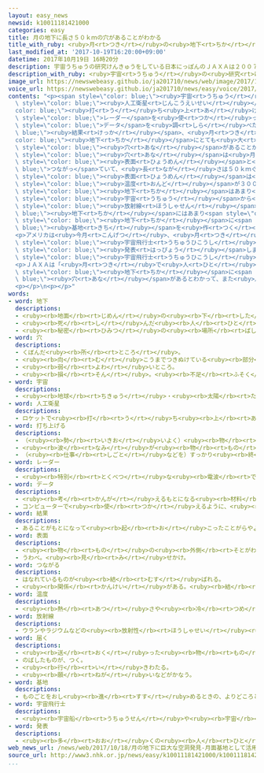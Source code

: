 ```yaml
---
layout: easy_news
newsid: k10011181421000
categories: easy
title: 月の地下に長さ５０ｋｍの穴があることがわかる
title_with_ruby: <ruby>月<rt>つき</rt></ruby>の<ruby>地下<rt>ちか</rt></ruby>に<ruby>長<rt>なが</rt></ruby>さ５０ｋｍの<ruby>穴<rt>あな</rt></ruby>があることがわかる
last_modified_at: '2017-10-19T16:20:00+09:00'
datetime: 2017年10月19日 16時20分
description: 宇宙うちゅうの研究けんきゅうをしている日本にっぽんのＪＡＸＡは２００７年ねんに、月つきを調しらべる人工衛星じんこうえいせいの「かぐや」を打うち上あげました。
description_with_ruby: <ruby>宇宙<rt>うちゅう</rt></ruby>の<ruby>研究<rt>けんきゅう</rt></ruby>をしている<ruby>日本<rt>にっぽん</rt></ruby>のＪＡＸＡは２００７<ruby>年<rt>ねん</rt></ruby>に、<ruby>月<rt>つき</rt></ruby>を<ruby>調<rt>しら</rt></ruby>べる<ruby>人工衛星<rt>じんこうえいせい</rt></ruby>の「かぐや」を<ruby>打<rt>う</rt></ruby>ち<ruby>上<rt>あ</rt></ruby>げました。
image_url: https://newswebeasy.github.io/ja201710/news/web/image/2017/10/19/k10011181421000.jpg
voice_url: https://newswebeasy.github.io/ja201710/news/easy/voice/2017/10/19/k10011181421000.mp3
contents: "<p><span style=\"color: blue;\"><ruby>宇宙<rt>うちゅう</rt></ruby></span>の<ruby>研究<rt>けんきゅう</rt></ruby>をしている<ruby>日本<rt>にっぽん</rt></ruby>のＪＡＸＡは２００７<ruby>年<rt>ねん</rt></ruby>に、<ruby>月<rt>つき</rt></ruby>を<ruby>調<rt>しら</rt></ruby>べる<span\
  \ style=\"color: blue;\"><ruby>人工衛星<rt>じんこうえいせい</rt></ruby></span>の「かぐや」を<span style=\"\
  color: blue;\"><ruby>打<rt>う</rt></ruby>ち<ruby>上<rt>あ</rt></ruby>げ</span>ました。「かぐや」が<span\
  \ style=\"color: blue;\">レーダー</span>を<ruby>使<rt>つか</rt></ruby>って<ruby>集<rt>あつ</rt></ruby>めた<span\
  \ style=\"color: blue;\">データ</span>を<ruby>調<rt>しら</rt></ruby>べた<span style=\"color:\
  \ blue;\"><ruby>結果<rt>けっか</rt></ruby></span>、<ruby>月<rt>つき</rt></ruby>の<span style=\"\
  color: blue;\"><ruby>地下<rt>ちか</rt></ruby></span>にとても<ruby>大<rt>おお</rt></ruby>きな<span\
  \ style=\"color: blue;\"><ruby>穴<rt>あな</rt></ruby></span>があることがわかりました。</p>\n<p><span\
  \ style=\"color: blue;\"><ruby>穴<rt>あな</rt></ruby></span>は<ruby>月<rt>つき</rt></ruby>の<span\
  \ style=\"color: blue;\"><ruby>表面<rt>ひょうめん</rt></ruby></span>と<span style=\"color:\
  \ blue;\">つながっ</span>ていて、<ruby>長<rt>なが</rt></ruby>さは５０ｋｍぐらいあります。<ruby>月<rt>つき</rt></ruby>の<span\
  \ style=\"color: blue;\"><ruby>表面<rt>ひょうめん</rt></ruby></span>は<ruby>昼<rt>ひる</rt></ruby>と<ruby>夜<rt>よる</rt></ruby>の<span\
  \ style=\"color: blue;\"><ruby>温度<rt>おんど</rt></ruby></span>が３００℃も<ruby>違<rt>ちが</rt></ruby>いますが、<span\
  \ style=\"color: blue;\"><ruby>地下<rt>ちか</rt></ruby></span>はあまり<ruby>変<rt>か</rt></ruby>わりません。<span\
  \ style=\"color: blue;\"><ruby>宇宙<rt>うちゅう</rt></ruby></span>から<ruby>降<rt>ふ</rt></ruby>ってくる<span\
  \ style=\"color: blue;\"><ruby>放射線<rt>ほうしゃせん</rt></ruby></span>も<span style=\"color:\
  \ blue;\"><ruby>地下<rt>ちか</rt></ruby></span>にはあまり<span style=\"color: blue;\"><ruby>届<rt>とど</rt></ruby>か</span>ないため、<ruby>将来<rt>しょうらい</rt></ruby>、<span\
  \ style=\"color: blue;\"><ruby>地下<rt>ちか</rt></ruby></span>に<span style=\"color:\
  \ blue;\"><ruby>基地<rt>きち</rt></ruby></span>を<ruby>作<rt>つく</rt></ruby>ることができるかもしれません。</p>\n\
  <p>アメリカは<ruby>今月<rt>こんげつ</rt></ruby>、<ruby>月<rt>つき</rt></ruby>にもう<ruby>一度<rt>いちど</rt></ruby><span\
  \ style=\"color: blue;\"><ruby>宇宙飛行士<rt>うちゅうひこうし</rt></ruby></span>を<ruby>送<rt>おく</rt></ruby>る<ruby>計画<rt>けいかく</rt></ruby>を<span\
  \ style=\"color: blue;\"><ruby>発表<rt>はっぴょう</rt></ruby></span>しました。<ruby>日本<rt>にっぽん</rt></ruby>も２０２５<ruby>年<rt>ねん</rt></ruby>ごろ、<ruby>月<rt>つき</rt></ruby>に<span\
  \ style=\"color: blue;\"><ruby>宇宙飛行士<rt>うちゅうひこうし</rt></ruby></span>を<ruby>送<rt>おく</rt></ruby>りたいと<ruby>考<rt>かんが</rt></ruby>えています。</p>\n\
  <p>ＪＡＸＡは「<ruby>月<rt>つき</rt></ruby>で<ruby>人<rt>ひと</rt></ruby>が<ruby>生<rt>い</rt></ruby>きるのは<ruby>難<rt>むずか</rt></ruby>しいと<ruby>考<rt>かんが</rt></ruby>えていました。しかし、<span\
  \ style=\"color: blue;\"><ruby>地下<rt>ちか</rt></ruby></span>に<span style=\"color:\
  \ blue;\"><ruby>穴<rt>あな</rt></ruby></span>があるとわかって、また<ruby>月<rt>つき</rt></ruby>に<ruby>人<rt>ひと</rt></ruby>が<ruby>行<rt>い</rt></ruby>くことができるかもしれないと<ruby>思<rt>おも</rt></ruby>いました」と<ruby>話<rt>はな</rt></ruby>しています。</p>\n\
  <p></p>\n<p></p>"
words:
- word: 地下
  descriptions:
  - <ruby><rb>地面</rb><rt>じめん</rt></ruby>の<ruby><rb>下</rb><rt>した</rt></ruby>。<ruby><rb>地中</rb><rt>ちちゅう</rt></ruby>。
  - <ruby><rb>死</rb><rt>し</rt></ruby>んだ<ruby><rb>人</rb><rt>ひと</rt></ruby>の<ruby><rb>行</rb><rt>い</rt></ruby>く<ruby><rb>世</rb><rt>よ</rt></ruby>。あの<ruby><rb>世</rb><rt>よ</rt></ruby>。
  - <ruby><rb>秘密</rb><rt>ひみつ</rt></ruby>の<ruby><rb>場所</rb><rt>ばしょ</rt></ruby>。
- word: 穴
  descriptions:
  - くぼんだ<ruby><rb>所</rb><rt>ところ</rt></ruby>。
  - <ruby><rb>向</rb><rt>む</rt></ruby>こうまでつきぬけている<ruby><rb>部分</rb><rt>ぶぶん</rt></ruby>。
  - <ruby><rb>弱</rb><rt>よわ</rt></ruby>いところ。
  - <ruby><rb>損</rb><rt>そん</rt></ruby>。<ruby><rb>不足</rb><rt>ふそく</rt></ruby>。
- word: 宇宙
  descriptions:
  - <ruby><rb>地球</rb><rt>ちきゅう</rt></ruby>・<ruby><rb>太陽</rb><rt>たいよう</rt></ruby>・<ruby><rb>星</rb><rt>ほし</rt></ruby>などのある、<ruby><rb>果</rb><rt>は</rt></ruby>てしなく<ruby><rb>広</rb><rt>ひろ</rt></ruby>い<ruby><rb>空間</rb><rt>くうかん</rt></ruby>のこと。<ruby><rb>地球</rb><rt>ちきゅう</rt></ruby>は<ruby><rb>太陽</rb><rt>たいよう</rt></ruby>を<ruby><rb>中心</rb><rt>ちゅうしん</rt></ruby>にして<ruby><rb>銀河系宇宙</rb><rt>ぎんがけいうちゅう</rt></ruby>にあり、この<ruby><rb>銀河系宇宙</rb><rt>ぎんがけいうちゅう</rt></ruby>のようなものがたくさん<ruby><rb>集</rb><rt>あつ</rt></ruby>まって<ruby><rb>宇宙</rb><rt>うちゅう</rt></ruby>を<ruby><rb>作</rb><rt>つく</rt></ruby>っている。
- word: 人工衛星
  descriptions:
  - ロケットで<ruby><rb>打</rb><rt>う</rt></ruby>ち<ruby><rb>上</rb><rt>あ</rt></ruby>げ、<ruby><rb>地球</rb><rt>ちきゅう</rt></ruby>の<ruby><rb>周</rb><rt>まわ</rt></ruby>りを<ruby><rb>回</rb><rt>まわ</rt></ruby>るようにした、<ruby><rb>人間</rb><rt>にんげん</rt></ruby>の<ruby><rb>作</rb><rt>つく</rt></ruby>った<ruby><rb>衛星</rb><rt>えいせい</rt></ruby>。<ruby><rb>宇宙</rb><rt>うちゅう</rt></ruby>のようすや<ruby><rb>気象</rb><rt>きしょう</rt></ruby>などを<ruby><rb>調</rb><rt>しら</rt></ruby>べたり、<ruby><rb>通信</rb><rt>つうしん</rt></ruby>や<ruby><rb>放送</rb><rt>ほうそう</rt></ruby>などの<ruby><rb>電波</rb><rt>でんぱ</rt></ruby>の<ruby><rb>中継</rb><rt>ちゅうけい</rt></ruby>に<ruby><rb>役立</rb><rt>やくだ</rt></ruby>てたりする。
- word: 打ち上げる
  descriptions:
  - （<ruby><rb>勢</rb><rt>いきお</rt></ruby>いよく）<ruby><rb>物</rb><rt>もの</rt></ruby>を<ruby><rb>空中</rb><rt>くうちゅう</rt></ruby>に<ruby><rb>上</rb><rt>あ</rt></ruby>げる。
  - <ruby><rb>波</rb><rt>なみ</rt></ruby>が<ruby><rb>物</rb><rt>もの</rt></ruby>を<ruby><rb>陸</rb><rt>りく</rt></ruby>に<ruby><rb>運</rb><rt>はこ</rt></ruby>び<ruby><rb>上</rb><rt>あ</rt></ruby>げる。
  - （<ruby><rb>仕事</rb><rt>しごと</rt></ruby>などを）すっかり<ruby><rb>終</rb><rt>お</rt></ruby>える。
- word: レーダー
  descriptions:
  - <ruby><rb>特別</rb><rt>とくべつ</rt></ruby>な<ruby><rb>電波</rb><rt>でんぱ</rt></ruby>によって<ruby><rb>遠</rb><rt>とお</rt></ruby>い<ruby><rb>所</rb><rt>ところ</rt></ruby>にある<ruby><rb>物</rb><rt>もの</rt></ruby>の<ruby><rb>位置</rb><rt>いち</rt></ruby>や<ruby><rb>方向</rb><rt>ほうこう</rt></ruby>をさぐる<ruby><rb>仕</rb><rt>し</rt></ruby>かけ。<ruby><rb>電波探知機</rb><rt>でんぱたんちき</rt></ruby>。
- word: データ
  descriptions:
  - <ruby><rb>考</rb><rt>かんが</rt></ruby>えるもとになる<ruby><rb>材料</rb><rt>ざいりょう</rt></ruby>や<ruby><rb>事実</rb><rt>じじつ</rt></ruby>。
  - コンピューターで<ruby><rb>使</rb><rt>つか</rt></ruby>えるように、<ruby><rb>数字</rb><rt>すうじ</rt></ruby>や<ruby><rb>記号</rb><rt>きごう</rt></ruby>に<ruby><rb>置</rb><rt>お</rt></ruby>きかえられた<ruby><rb>資料</rb><rt>しりょう</rt></ruby>。
- word: 結果
  descriptions:
  - あることがもとになって<ruby><rb>起</rb><rt>お</rt></ruby>こったことがらやようす。
- word: 表面
  descriptions:
  - <ruby><rb>物</rb><rt>もの</rt></ruby>の<ruby><rb>外側</rb><rt>そとがわ</rt></ruby>。<ruby><rb>表</rb><rt>おもて</rt></ruby>。
  - うわべ。<ruby><rb>見</rb><rt>み</rt></ruby>せかけ。
- word: つながる
  descriptions:
  - はなれているものが<ruby><rb>結</rb><rt>むす</rt></ruby>ばれる。
  - <ruby><rb>関係</rb><rt>かんけい</rt></ruby>がある。<ruby><rb>結</rb><rt>むす</rt></ruby>びつく。
- word: 温度
  descriptions:
  - <ruby><rb>熱</rb><rt>あつ</rt></ruby>さや<ruby><rb>冷</rb><rt>つめ</rt></ruby>たさの<ruby><rb>度合</rb><rt>どあ</rt></ruby>いを<ruby><rb>数字</rb><rt>すうじ</rt></ruby>で<ruby><rb>表</rb><rt>あらわ</rt></ruby>したもの。
- word: 放射線
  descriptions:
  - ウランやラジウムなどの<ruby><rb>放射性</rb><rt>ほうしゃせい</rt></ruby><ruby><rb>元素</rb><rt>げんそ</rt></ruby>がこわれて、ほかの<ruby><rb>元素</rb><rt>げんそ</rt></ruby>に<ruby><rb>変</rb><rt>か</rt></ruby>わるときに<ruby><rb>出</rb><rt>だ</rt></ruby>すもの。<ruby><rb>大量</rb><rt>たいりょう</rt></ruby>に<ruby><rb>浴</rb><rt>あ</rt></ruby>びると<ruby><rb>有害</rb><rt>ゆうがい</rt></ruby>である。
- word: 届く
  descriptions:
  - <ruby><rb>送</rb><rt>おく</rt></ruby>った<ruby><rb>物</rb><rt>もの</rt></ruby>が<ruby><rb>着</rb><rt>つ</rt></ruby>く。
  - のばしたものが、つく。
  - <ruby><rb>行</rb><rt>い</rt></ruby>きわたる。
  - <ruby><rb>願</rb><rt>ねが</rt></ruby>いなどがかなう。
- word: 基地
  descriptions:
  - ものごとをおし<ruby><rb>進</rb><rt>すす</rt></ruby>めるときの、よりどころとする<ruby><rb>場所</rb><rt>ばしょ</rt></ruby>。
- word: 宇宙飛行士
  descriptions:
  - <ruby><rb>宇宙船</rb><rt>うちゅうせん</rt></ruby>や<ruby><rb>宇宙</rb><rt>うちゅう</rt></ruby>ステーションの<ruby><rb>乗組員</rb><rt>のりくみいん</rt></ruby>。
- word: 発表
  descriptions:
  - <ruby><rb>多</rb><rt>おお</rt></ruby>くの<ruby><rb>人</rb><rt>ひと</rt></ruby>に<ruby><rb>広</rb><rt>ひろ</rt></ruby>く<ruby><rb>知</rb><rt>し</rt></ruby>らせること。
web_news_url: /news/web/2017/10/18/月の地下に巨大な空洞発見-月面基地として活用の可能性も/
source_url: http://www3.nhk.or.jp/news/easy/k10011181421000/k10011181421000.html
...
```

